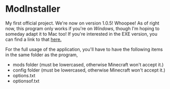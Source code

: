 # ModInstaller
My first official project.
We're now on version 1.0.5! Whoopee!
As of right now, this program only works if you're on *Windows*, though I'm hoping to someday adapt it to Mac too!
If you're interested in the EXE version, you can find a link to that [here.](https://drive.google.com/file/d/1S67EfwUYDWvFSkEhWrULEExtPo20GyUk/view)

For the full usage of the application, you'll have to have the following items in the same folder as the program,
  *  mods folder   (must be lowercased, otherwise Minecraft won't accept it.)
  *  config folder (must be lowercased, otherwise Minecraft won't accept it.)
  *  options.txt
  *  optionsof.txt
